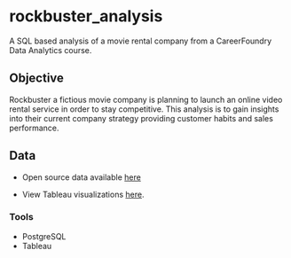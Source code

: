 # rockbuster_analysis
A SQL based analysis of a movie rental company from a CareerFoundry Data Analytics course.

## Objective
Rockbuster a fictious movie company is planning to launch an online video rental service in order to stay competitive. This analysis is to gain insights into their current company strategy providing customer habits and sales performance. 

## Data
* Open source data available [here](https://github.com/kimjodi/rockbuster_analysis/files/10676785/dvdrental.zip)

* View Tableau visualizations [here](https://public.tableau.com/app/profile/jodi.kim).

### Tools
* PostgreSQL
* Tableau
